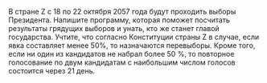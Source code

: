 В стране Z с 18 по 22 октября 2057 года будут проходить выборы Президента. Напишите программу, которая поможет посчитать результаты грядущих выборов и унать, кто же станет главой государства. Учтите, что согласно Конституции страны Z в случае, если явка составляет менее 50%, то назначаются перевыборы. Кроме того, если ни один из кандидатов не набрал более 50 %, то повторное голосование по двум кандидатам с наибольшим числом голосов состоится через 21 день. 
